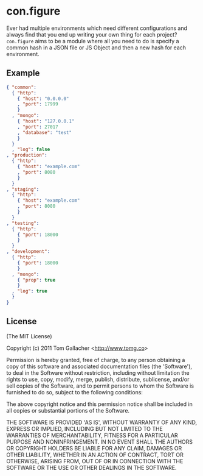 # con.figure

Ever had multiple environments which need different configurations
and always find that you end up writing your own thing for each project? 
`con.figure` aims to be a module where all you need to do is specify a 
common hash in a JSON file or JS Object and then a new hash for each 
environment.

## Example
```json
{ "common":
  { "http":
    { "host": "0.0.0.0"
    , "port": 17999
    }
  , "mongo":
    { "host": "127.0.0.1"
    , "port": 27017
    , "database": "test"
    }
  }
  , "log": false
, "production":
  { "http":
    { "host": "example.com"
    , "port": 8080
    }
  }
, "staging":
  { "http":
    { "host": "example.com"
    , "port": 8080
    }
  }
, "testing":
  { "http":
    { "port": 18000
    }
  }
, "development":
  { "http":
    { "port": 18000
    }
  , "mongo":
    { "prop": true
    }
  , "log": true
  }
}
```

## License

(The MIT License)

Copyright (c) 2011 Tom Gallacher &lt;<http://www.tomg.co>&gt;

Permission is hereby granted, free of charge, to any person obtaining
a copy of this software and associated documentation files (the
'Software'), to deal in the Software without restriction, including
without limitation the rights to use, copy, modify, merge, publish,
distribute, sublicense, and/or sell copies of the Software, and to
permit persons to whom the Software is furnished to do so, subject to
the following conditions:

The above copyright notice and this permission notice shall be
included in all copies or substantial portions of the Software.

THE SOFTWARE IS PROVIDED 'AS IS', WITHOUT WARRANTY OF ANY KIND,
EXPRESS OR IMPLIED, INCLUDING BUT NOT LIMITED TO THE WARRANTIES OF
MERCHANTABILITY, FITNESS FOR A PARTICULAR PURPOSE AND NONINFRINGEMENT.
IN NO EVENT SHALL THE AUTHORS OR COPYRIGHT HOLDERS BE LIABLE FOR ANY
CLAIM, DAMAGES OR OTHER LIABILITY, WHETHER IN AN ACTION OF CONTRACT,
TORT OR OTHERWISE, ARISING FROM, OUT OF OR IN CONNECTION WITH THE
SOFTWARE OR THE USE OR OTHER DEALINGS IN THE SOFTWARE.
